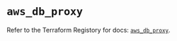 # `aws_db_proxy`

Refer to the Terraform Registory for docs: [`aws_db_proxy`](https://registry.terraform.io/providers/hashicorp/aws/5.14.0/docs/resources/db_proxy).
